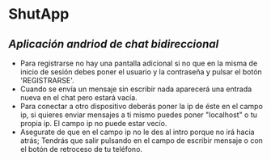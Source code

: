 # ShutApp
*Aplicación andriod de chat bidireccional*
---------------------------------------------------------------------------------------------------------------------------------------------------------------------------------------------------------------------------
- Para registrarse no hay una pantalla adicional si no que en la misma de inicio de sesión debes poner el usuario y la contraseña y pulsar el botón 'REGISTRARSE'.
- Cuando se envía un mensaje sin escribir nada aparecerá una entrada nueva en el chat pero estará vacía.
- Para conectar a otro dispositivo deberás poner la ip de éste en el campo ip, si quieres enviar mensajes a ti mismo puedes poner "localhost" o tu propia ip. El campo ip no puede estar vecío.
- Asegurate de que en el campo ip no le des al intro porque no irá hacia atrás; Tendrás que salir pulsando en el campo de escribir mensaje o con el botón de retroceso de tu teléfono.
